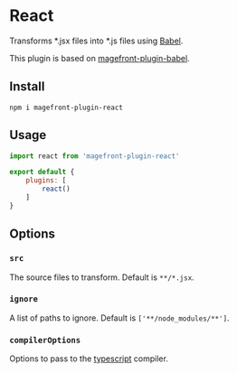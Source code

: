 # React

Transforms *.jsx files into *.js files using [Babel](https://babeljs.io/).

This plugin is based on [magefront-plugin-babel](babel.md).

## Install

    npm i magefront-plugin-react

## Usage

```js
import react from 'magefront-plugin-react'

export default {
    plugins: [
        react()
    ]
}
```

## Options

### `src`

The source files to transform. Default is `**/*.jsx`.

### `ignore`

A list of paths to ignore. Default is `['**/node_modules/**']`.

### `compilerOptions`

Options to pass to the [typescript](https://www.typescriptlang.org/docs/handbook/compiler-options.html) compiler.
